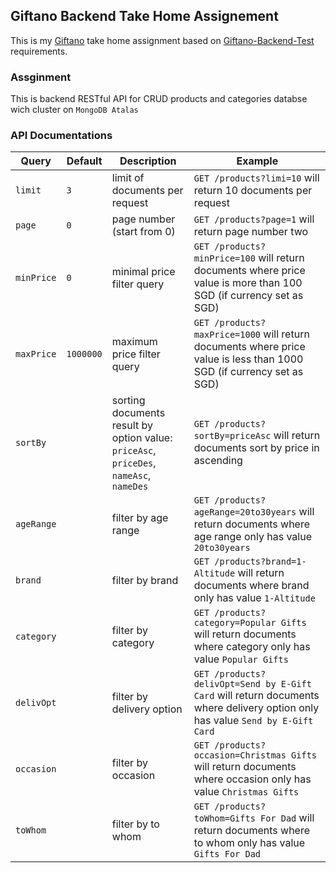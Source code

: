 ## Giftano Backend Take Home Assignement
This is my [Giftano](https://giftano.com) take home assignment based on [Giftano-Backend-Test](https://github.com/mnrendra/giftano-backend-test/blob/master/Backend-Developer-Take-Home-Assignment.pdf) requirements.

### Assginment
This is backend RESTful API for CRUD products and categories databse wich cluster on `MongoDB Atalas`

### API Documentations
| Query      | Default   | Description                                                                            | Example                                                                                                                       |
|------------|-----------|----------------------------------------------------------------------------------------|-------------------------------------------------------------------------------------------------------------------------------|
| `limit`    |       `3` | limit of documents per request                                                         | `GET /products?limi=10` will return 10 documents per request                                                                  |
| `page`     |       `0` | page number (start from 0)                                                             | `GET /products?page=1` will return page number two                                                                            |
| `minPrice` |       `0` | minimal price filter query                                                             | `GET /products?minPrice=100` will return documents where price value is more than 100 SGD (if currency set as SGD)            |
| `maxPrice` | `1000000` | maximum price filter query                                                             | `GET /products?maxPrice=1000` will return documents where price value is less than 1000 SGD (if currency set as SGD)          |
| `sortBy`   |           | sorting documents result by option value: `priceAsc`, `priceDes`, `nameAsc`, `nameDes` | `GET /products?sortBy=priceAsc` will return documents sort by price in ascending                                              |
| `ageRange` |           | filter by age range                                                                    | `GET /products?ageRange=20to30years` will return documents where age range only has value `20to30years`                       |
| `brand`    |           | filter by brand                                                                        | `GET /products?brand=1-Altitude` will return documents where brand only has value `1-Altitude`                                |
| `category` |           | filter by category                                                                     | `GET /products?category=Popular Gifts` will return documents where category only has value `Popular Gifts`                    |
| `delivOpt` |           | filter by delivery option                                                              | `GET /products?delivOpt=Send by E-Gift Card` will return documents where delivery option only has value `Send by E-Gift Card` |
| `occasion` |           | filter by occasion                                                                     | `GET /products?occasion=Christmas Gifts` will return documents where occasion only has value `Christmas Gifts`                |
| `toWhom`   |           | filter by to whom                                                                      | `GET /products?toWhom=Gifts For Dad` will return documents where to whom only has value `Gifts For Dad`                       |
